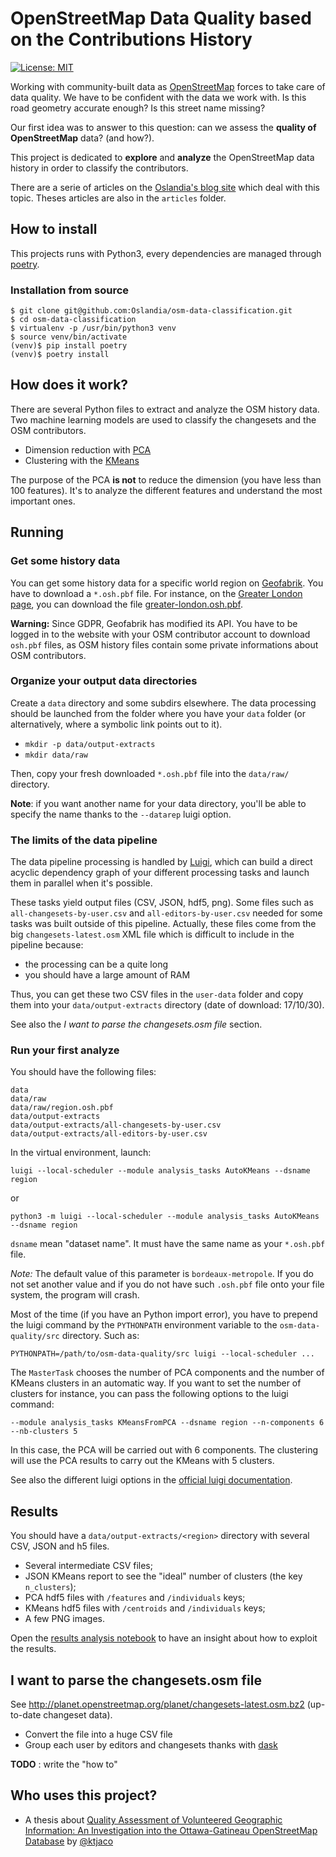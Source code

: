# OpenStreetMap Data Quality based on the Contributions History

 [![License: MIT](https://img.shields.io/badge/License-MIT-yellow.svg)](https://opensource.org/licenses/MIT)

Working with community-built data as [OpenStreetMap](https://openstreetmap.org)
forces to take care of data quality. We have to be confident with the data we
work with. Is this road geometry accurate enough? Is this street name missing?

Our first idea was to answer to this question: can we assess the **quality of
OpenStreetMap** data? (and how?).

This project is dedicated to **explore** and **analyze** the OpenStreetMap data
history in order to classify the contributors.

There are a serie of articles on
the [Oslandia's blog site](http://oslandia.com/en/category/data/) which deal
with this topic. Theses articles are also in the `articles` folder.

## How to install

This projects runs with Python3, every dependencies are managed
through [poetry](https://poetry.eustace.io/).

### Installation from source

```
$ git clone git@github.com:Oslandia/osm-data-classification.git
$ cd osm-data-classification
$ virtualenv -p /usr/bin/python3 venv
$ source venv/bin/activate
(venv)$ pip install poetry
(venv)$ poetry install
```

## How does it work?

There are several Python files to extract and analyze the OSM history data. Two
machine learning models are used to classify the changesets and the OSM
contributors.

* Dimension reduction with [PCA](https://en.wikipedia.org/wiki/Principal_component_analysis)
* Clustering with the [KMeans](https://en.wikipedia.org/wiki/K-means_clustering)

The purpose of the PCA **is not** to reduce the dimension (you have less than
100 features). It's to analyze the different features and understand the most
important ones.

## Running

### Get some history data

You can get some history data for a specific world region
on [Geofabrik](http://download.geofabrik.de/). You have to download a
`*.osh.pbf` file. For instance, on
the [Greater London page](http://download.geofabrik.de/europe/great-britain/england/greater-london.html),
you can download the
file [greater-london.osh.pbf](http://download.geofabrik.de/europe/great-britain/england/greater-london.osh.pbf).

**Warning:** Since GDPR, Geofabrik has modified its API. You have to be logged
in to the website with your OSM contributor account to download `osh.pbf` files, as OSM history files contain some private informations about OSM contributors.

### Organize your output data directories

Create a `data` directory and some subdirs elsewhere. The data processing should
be launched from the folder where you have your `data` folder (or alternatively, where a symbolic link points out to it).

* `mkdir -p data/output-extracts`
* `mkdir data/raw`

Then, copy your fresh downloaded `*.osh.pbf` file into the `data/raw/`
directory.

**Note**: if you want another name for your data directory, you'll be able to
specify the name thanks to the `--datarep` luigi option.

### The limits of the data pipeline

The data pipeline processing is handled
by [Luigi](http://luigi.readthedocs.io/), which can build a direct acyclic
dependency graph of your different processing tasks and launch them in parallel
when it's possible.

These tasks yield output files (CSV, JSON, hdf5, png). Some files such as
`all-changesets-by-user.csv` and `all-editors-by-user.csv` needed for some tasks
was built outside of this pipeline. Actually, these files come from the big
`changesets-latest.osm` XML file which is difficult to include in the pipeline
because:

- the processing can be a quite long
- you should have a large amount of RAM

Thus, you can get these two CSV files in the `user-data` folder and copy them
into your `data/output-extracts` directory (date of download: 17/10/30).

See also the *I want to parse the changesets.osm file* section.

### Run your first analyze

You should have the following files:

```
data
data/raw
data/raw/region.osh.pbf
data/output-extracts
data/output-extracts/all-changesets-by-user.csv
data/output-extracts/all-editors-by-user.csv
```

In the virtual environment, launch:

`luigi --local-scheduler --module analysis_tasks AutoKMeans --dsname region`

or

`python3 -m luigi --local-scheduler --module analysis_tasks AutoKMeans --dsname region`

`dsname` mean "dataset name". It must have the same name as your `*.osh.pbf`
file.

*Note:* The default value of this parameter is `bordeaux-metropole`. If you do not set another value and if you do not have such `.osh.pbf` file onto your file system, the program will crash.

Most of the time (if you have an Python import error), you have to prepend the
luigi command by the `PYTHONPATH` environment variable to the
`osm-data-quality/src` directory. Such as:

`PYTHONPATH=/path/to/osm-data-quality/src luigi --local-scheduler ...`

The `MasterTask` chooses the number of PCA components and the number of KMeans
clusters in an automatic way. If you want to set the number of clusters for
instance, you can pass the following options to the luigi command:

`--module analysis_tasks KMeansFromPCA --dsname region --n-components 6 --nb-clusters 5`

In this case, the PCA will be carried out with 6 components. The clustering will
use the PCA results to carry out the KMeans with 5 clusters.

See also the different luigi options in
the
[official luigi documentation](http://luigi.readthedocs.io/en/stable/command_line.html).

## Results

You should have a `data/output-extracts/<region>` directory with several
CSV, JSON and h5 files.

* Several intermediate CSV files;
* JSON KMeans report to see the "ideal" number of clusters (the key `n_clusters`);
* PCA hdf5 files with `/features` and `/individuals` keys;
* KMeans hdf5 files with `/centroids` and `/individuals` keys;
* A few PNG images.

Open the [results analysis notebook](./demo/results-analysis.ipynb) to have an insight about how to exploit the results.

## I want to parse the changesets.osm file

See http://planet.openstreetmap.org/planet/changesets-latest.osm.bz2 (up-to-date changeset data).

* Convert the file into a huge CSV file
* Group each user by editors and changesets thanks with [dask](https://github.com/dask/dask)

**TODO** : write the "how to"

## Who uses this project?

* A thesis about [Quality Assessment of Volunteered Geographic Information: An Investigation into the Ottawa-Gatineau OpenStreetMap Database](https://curve.carleton.ca/fb66a114-871d-4cac-bfb1-092a65a28ccc) by [@ktjaco](https://github.com/ktjaco)
